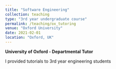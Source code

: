 ```yaml
---
title: "Software Engineering"
collection: teaching
type: "3rd year undergraduate course"
permalink: /teaching/ox_tutoring
venue: "Oxford University"
date: 2021-02-01
location: "Oxford, UK"
---
```


**University of Oxford - Departmental Tutor**

I provided tutorials to 3rd year engineering students 